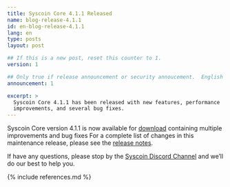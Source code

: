 ```yaml
---
title: Syscoin Core 4.1.1 Released
name: blog-release-4.1.1
id: en-blog-release-4.1.1
lang: en
type: posts
layout: post

## If this is a new post, reset this counter to 1.
version: 1

## Only true if release announcement or security annoucement.  English posts only
announcement: 1

excerpt: >
  Syscoin Core 4.1.1 has been released with new features, performance
  improvements, and several bug fixes.
---
```

Syscoin Core version 4.1.1 is now available for [download][download
page] containing multiple improvements and bug fixes For a complete list
of changes in this maintenance release, please see the [release
notes][].

If have any questions, please stop by the [Syscoin Discord Channel][discord]
and we’ll do our best to help you.

[discord]: https://discordapp.com/invite/RkK2AXD
[release notes]: /en/releases/4.1.1/
[download page]: /en/download

{% include references.md %}
